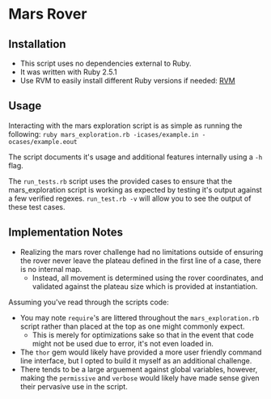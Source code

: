 # Mars Rover

## Installation
- This script uses no dependencies external to Ruby.
- It was written with Ruby 2.5.1
- Use RVM to easily install different Ruby versions if needed: [RVM](https://rvm.io/)

## Usage
Interacting with the mars exploration script is as simple as running the following:
`ruby mars_exploration.rb -icases/example.in -ocases/example.eout`

The script documents it's usage and additional features internally using a `-h` flag.

The `run_tests.rb` script uses the provided cases to ensure that the mars_exploration script is working as expected by testing it's output against a few verified regexes.
`run_test.rb -v` will allow you to see the output of these test cases.

## Implementation Notes
- Realizing the mars rover challenge had no limitations outside of ensuring the rover never leave the plateau defined in the first line of a case, there is no internal map.
  - Instead, all movement is determined using the rover coordinates, and validated against the plateau size which is provided at instantiation.

Assuming you've read through the scripts code:

- You may note `require`'s are littered throughout the `mars_exploration.rb` script rather than placed at the top as one might commonly expect.
  - This is merely for optimizations sake so that in the event that code might not be used due to error, it's not even loaded in.
- The `thor` gem would likely have provided a more user friendly command line interface, but I opted to build it myself as an additional challenge.
- There tends to be a large arguement against global variables, however, making the `permissive` and `verbose` would likely have made sense given their pervasive use in the script.
